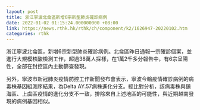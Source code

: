 ```yaml
---
layout: post
title: 浙江寧波北侖區新增6宗新型肺炎確診病例
date: 2022-01-02 01:15:24.000000000 +08:00
link: https://news.rthk.hk/rthk/ch/component/k2/1626947-20220102.htm
categories: rthk
---
```


浙江寧波北侖區，新增6宗新型肺炎確診病例。北侖區昨日通報一宗確診個案，並進行大規模核酸檢測工作，超過38萬人採樣，在1萬2千多分報告中，有6宗呈陽性，全部在封控區內主動篩查發現。

另外，寧波市新冠肺炎疫情防控工作新聞發布會表示，寧波今輪疫情確診病例的病毒株基因組測序結果，為Delta AY.57病株進化分支。經比對分析，該病毒株與鎮海區、上虞區疫情的進化分支不一致，排除來自上述地區的可能性，與近期越南發現的病例基因相似。
